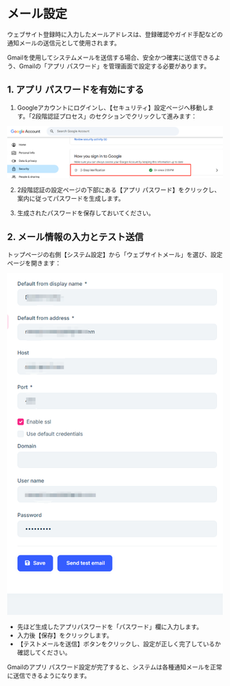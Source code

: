 # メール設定

ウェブサイト登録時に入力したメールアドレスは、登録確認やガイド手配などの通知メールの送信元として使用されます。

Gmailを使用してシステムメールを送信する場合、安全かつ確実に送信できるよう、Gmailの「アプリ パスワード」を管理画面で設定する必要があります。

## 1. アプリ パスワードを有効にする

1. Googleアカウントにログインし、【セキュリティ】設定ページへ移動します。「2段階認証プロセス」のセクションでクリックして進みます：

![2段階認証](images/2-Step.png)

2. 2段階認証の設定ページの下部にある【アプリ パスワード】をクリックし、案内に従ってパスワードを生成します。

3. 生成されたパスワードを保存しておいてください。

## 2. メール情報の入力とテスト送信

トップページの右側【システム設定】から「ウェブサイトメール」を選び、設定ページを開きます：

![メール設定](images/Email-Seting.jpg)

- 先ほど生成したアプリパスワードを「パスワード」欄に入力します。
- 入力後【保存】をクリックします。
- 【テストメールを送信】ボタンをクリックし、設定が正しく完了しているか確認してください。

Gmailのアプリ パスワード設定が完了すると、システムは各種通知メールを正常に送信できるようになります。
